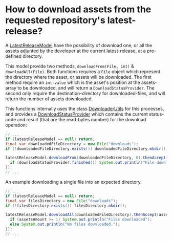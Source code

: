 # How to download assets from the requested repository's latest-release?
A [LatestReleaseModel](https://github.com/aivruu/repo-viewer/blob/recode/api/src/main/java/io/github/aivruu/repoviewer/api/release/LatestReleaseModel.java) have the possibility of download one, or all the assets adjunted by the developer at the current latest-release, at a pre-defined directory.

This model provide two methods, `downloadFrom(File, int)` & `downloadAll(File)`. Both functions requires a `File` object which represent the directory
where the asset, or assets will be downloaded. The first method require an `int-value` which is the asset's position at the assets-array to be downloaded, and will return a `DownloadStatusProvider`. The second only require the destination-directory for downloaded-files, and will return the number of assets downloaded.

This functions internally uses the class [DownloaderUtils](https://github.com/aivruu/repo-viewer/blob/main/api/src/main/java/io/github/aivruu/repoviewer/api/download/DownloaderUtils.java) for this processes, and provides a [DownloadStatusProvider](https://github.com/aivruu/repo-viewer/blob/main/api/src/main/java/io/github/aivruu/repoviewer/api/download/status/DownloadStatusProvider.java) which contains the current status-code and result (that are the read-bytes number) for the download operation:

```java
// ...
if (latestReleaseModel == null) return;
final var downloadedFileDirectory = new File("downloads");
if (!downloadedFileDirectory.exists()) downloadedFileDirectory.mkdir();

latestReleaseModel.downloadFrom(downloadedFileDirectory, 0).thenAccept(downloadStatusProvider -> {
  if (downloadStatusProvider.finished()) System.out.println("File downloaded"); 
});
// ...
```
An example downloading a single file into an expected directory.
```java
// ...
if (latestReleaseModel == null) return;
final var filesDirectory = new File("downloads");
if (!filesDirectory.exists()) filesDirectory.mkdir();

latestReleaseModel.downloadAll(downloadedFileDirectory).thenAccept(assetsAmount -> {
  if (assetsAmount >= 1) System.out.println("Files downloaded");
  else System.out.println("No files downloaded.");
});
// ...
```
